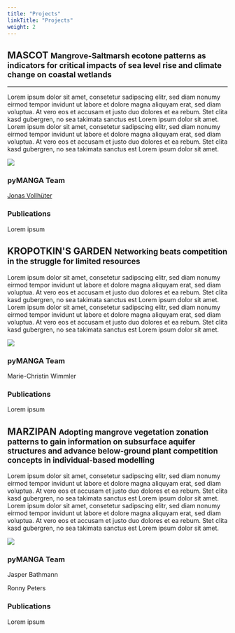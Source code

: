 ```yaml
---
title: "Projects"
linkTitle: "Projects"
weight: 2
---
```



<div class="container">
    <div class="border rounded p-3 mt-5">
        <h2>
            <span class="text-primary">MASCOT</span>
            <small class="text-muted">Mangrove-Saltmarsh ecotone patterns as indicators for critical impacts of sea
                level rise and climate change on coastal wetlands</small>
        </h2>
        <hr>
        <p>
            Lorem ipsum dolor sit amet, consetetur sadipscing elitr, sed diam nonumy eirmod tempor invidunt ut labore et
            dolore magna aliquyam erat, sed diam voluptua. At vero eos et accusam et justo duo dolores et ea rebum. Stet
            clita kasd gubergren, no sea takimata sanctus est Lorem ipsum dolor sit amet. Lorem ipsum dolor sit amet,
            consetetur sadipscing elitr, sed diam nonumy eirmod tempor invidunt ut labore et dolore magna aliquyam erat,
            sed diam voluptua. At vero eos et accusam et justo duo dolores et ea rebum. Stet clita kasd gubergren, no
            sea takimata sanctus est Lorem ipsum dolor sit amet.
        </p>
        <div class="row">
            <div class="col-12 col-lg-7">
                <img class="img-fluid img-thumbnail"
                     src="https://tu-dresden.de/bu/umwelt/forst/ww/bsa/ressourcen/bilder/Projekte/mascot.png/@@images/b9316002-2fdf-4ed9-881a-20d6d77d5083.png"/>
            </div>
            <div class="col d-flex align-items-center">
                <div>
                    <h3>pyMANGA Team</h3>
                    <p>
                        <a href="https://www.bcp.fu-berlin.de/biologie/arbeitsgruppen/botanik/ag_tietjen/People/doktoranden/Vollhueter/index.html">Jonas
                            Vollhüter</a></p>
                    <h3>Publications</h3>
                    <p>Lorem ipsum</p>
                </div>
            </div>
        </div>
    </div>
    <div class="border rounded p-3 mt-5">
        <h2>
            KROPOTKIN'S GARDEN
            <small class="text-muted">Networking beats competition in the struggle for limited resources</small>
        </h2>
        <p>
            Lorem ipsum dolor sit amet, consetetur sadipscing elitr, sed diam nonumy eirmod tempor invidunt ut labore et
            dolore magna aliquyam erat, sed diam voluptua. At vero eos et accusam et justo duo dolores et ea rebum. Stet
            clita kasd gubergren, no sea takimata sanctus est Lorem ipsum dolor sit amet. Lorem ipsum dolor sit amet,
            consetetur sadipscing elitr, sed diam nonumy eirmod tempor invidunt ut labore et dolore magna aliquyam erat,
            sed diam voluptua. At vero eos et accusam et justo duo dolores et ea rebum. Stet clita kasd gubergren, no
            sea takimata sanctus est Lorem ipsum dolor sit amet.
        </p>
        <div class="row">
            <div class="col-12 col-md-auto">
                <img class="img-fluid img-thumbnail"
                     src="https://tu-dresden.de/bu/umwelt/forst/ww/bsa/ressourcen/bilder/Projekte/tree_network_plot.png/@@images/e3519aa8-4abc-448d-9ea0-8d74d6275094.png"/>
            </div>
            <div class="col d-flex align-items-center">
                <div>
                    <h3>pyMANGA Team</h3>
                    <p>Marie-Christin Wimmler</p>
                    <h3>Publications</h3>
                    <p>Lorem ipsum</p>
                </div>
            </div>
        </div>
    </div>
    <div class="border rounded p-3 mt-5">
        <h2>
            MARZIPAN
            <small class="text-muted">Adopting mangrove vegetation zonation patterns to gain information on subsurface 
                aquifer structures and advance below-ground plant competition concepts in individual-based modelling</small>
        </h2>
        <p>
            Lorem ipsum dolor sit amet, consetetur sadipscing elitr, sed diam nonumy eirmod tempor invidunt ut labore et
            dolore magna aliquyam erat, sed diam voluptua. At vero eos et accusam et justo duo dolores et ea rebum. Stet
            clita kasd gubergren, no sea takimata sanctus est Lorem ipsum dolor sit amet. Lorem ipsum dolor sit amet,
            consetetur sadipscing elitr, sed diam nonumy eirmod tempor invidunt ut labore et dolore magna aliquyam erat,
            sed diam voluptua. At vero eos et accusam et justo duo dolores et ea rebum. Stet clita kasd gubergren, no
            sea takimata sanctus est Lorem ipsum dolor sit amet.
        </p>
        <div class="row">
            <div class="col-12 col-lg-7">
                <img class="img-fluid img-thumbnail" 
                     src="https://tu-dresden.de/bu/umwelt/forst/ww/bsa/ressourcen/bilder/Projekte/MARZIPAN.jpg/@@images/0a149582-324b-4039-b5ff-ae39e5c96402.jpeg"/>
            </div>
            <div class="col d-flex align-items-center">
                <div>
                    <h3>pyMANGA Team</h3>
                    <p>Jasper Bathmann</p>
                    <p>Ronny Peters</p>
                    <h3>Publications</h3>
                    <p>Lorem ipsum</p>
                </div>
            </div>
        </div>
    </div>
</div>
